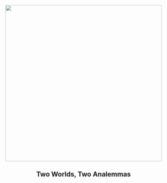 
<p align="center"><img src="https://apod.nasa.gov/apod/image/2506/AnalemmaEarthMars1200.jpg" width="500" height="500"></p>
<h2 align="center"> Two Worlds, Two Analemmas </h2>
